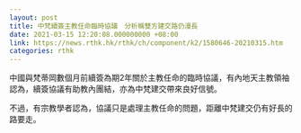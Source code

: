 ```yaml
---
layout: post
title: 中梵續簽主教任命臨時協議　分析稱雙方建交路仍漫長
date: 2021-03-15 12:20:08.000000000 +08:00
link: https://news.rthk.hk/rthk/ch/component/k2/1580646-20210315.htm
categories: rthk
---
```


中國與梵蒂岡數個月前續簽為期2年關於主教任命的臨時協議，有內地天主教領袖認為，續簽協議有助教內團結，亦為中梵建交帶來良好信號。

不過，有宗教學者認為，協議只是處理主教任命的問題，距離中梵建交仍有好長的路要走。
